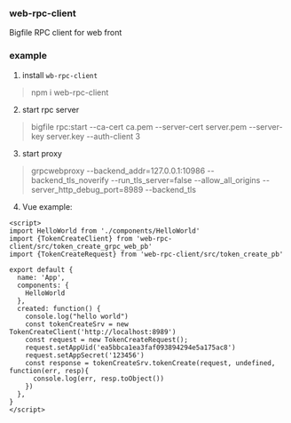 ### web-rpc-client
Bigfile RPC client for web front

### example

1. install `wb-rpc-client`

> npm i web-rpc-client

2. start rpc server

> bigfile  rpc:start --ca-cert ca.pem --server-cert server.pem --server-key server.key --auth-client 3

3. start proxy

> grpcwebproxy --backend_addr=127.0.0.1:10986 --backend_tls_noverify --run_tls_server=false --allow_all_origins --server_http_debug_port=8989 --backend_tls

4. Vue example:

```
<script>
import HelloWorld from './components/HelloWorld'
import {TokenCreateClient} from 'web-rpc-client/src/token_create_grpc_web_pb'
import {TokenCreateRequest} from 'web-rpc-client/src/token_create_pb'

export default {
  name: 'App',
  components: {
    HelloWorld
  },
  created: function() {
    console.log("hello world")
    const tokenCreateSrv = new TokenCreateClient('http://localhost:8989')
    const request = new TokenCreateRequest();
    request.setAppUid('ea5bbca1ea3faf093894294e5a175ac8')
    request.setAppSecret('123456')
    const response = tokenCreateSrv.tokenCreate(request, undefined, function(err, resp){
      console.log(err, resp.toObject())
    })
  },
}
</script>
```